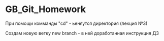# GB_Git_Homework

При помощи комманды "cd" - ьеняутся директория (лекция №3)

Создам новую ветку new branch - в ней доработанная инструкция ДЗ

